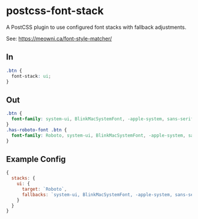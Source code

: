 # postcss-font-stack

A PostCSS plugin to use configured font stacks with fallback adjustments.

See: https://meowni.ca/font-style-matcher/

## In

```css
.btn {
  font-stack: ui;
}
```

## Out

```css
.btn {
  font-family: system-ui, BlinkMacSystemFont, -apple-system, sans-serif;
}
.has-roboto-font .btn {
  font-family: Roboto, system-ui, BlinkMacSystemFont, -apple-system, sans-serif;
}
```

## Example Config

```js
{
  stacks: {
    ui: {
      target: `Roboto`,
      fallbacks: `system-ui, BlinkMacSystemFont, -apple-system, sans-serif`
    }
  }
}
```